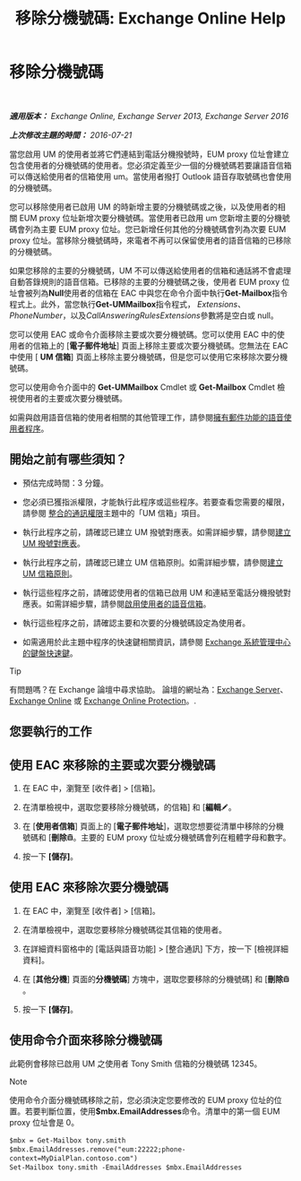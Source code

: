 ﻿---
title: '移除分機號碼: Exchange Online Help'
TOCTitle: 移除分機號碼
ms:assetid: c2b896cf-21f7-4453-a4e6-b23d236a6dd3
ms:mtpsurl: https://technet.microsoft.com/zh-tw/library/Dd351124(v=EXCHG.150)
ms:contentKeyID: 50554092
ms.date: 05/23/2018
mtps_version: v=EXCHG.150
ms.translationtype: MT
---

# 移除分機號碼

 

_**適用版本：** Exchange Online, Exchange Server 2013, Exchange Server 2016_

_**上次修改主題的時間：** 2016-07-21_

當您啟用 UM 的使用者並將它們連結到電話分機撥號時，EUM proxy 位址會建立包含使用者的分機號碼的使用者。您必須定義至少一個的分機號碼若要讓語音信箱可以傳送給使用者的信箱使用 um。當使用者撥打 Outlook 語音存取號碼也會使用的分機號碼。

您可以移除使用者已啟用 UM 的時新增主要的分機號碼或之後，以及使用者的相關 EUM proxy 位址新增次要分機號碼。當使用者已啟用 um 您新增主要的分機號碼會列為主要 EUM proxy 位址。您已新增任何其他的分機號碼會列為次要 EUM proxy 位址。當移除分機號碼時，來電者不再可以保留使用者的語音信箱的已移除的分機號碼。

如果您移除的主要的分機號碼，UM 不可以傳送給使用者的信箱和通話將不會處理自動答錄規則的語音信箱。已移除的主要的分機號碼之後，使用者 EUM proxy 位址會被列為**Null**使用者的信箱在 EAC 中與您在命令介面中執行**Get-Mailbox**指令程式上。此外，當您執行**Get-UMMailbox**指令程式， *Extensions*、 *PhoneNumber*，以及*CallAnsweringRulesExtensions*參數將是空白或 null。

您可以使用 EAC 或命令介面移除主要或次要分機號碼。您可以使用 EAC 中的使用者的信箱上的 \[**電子郵件地址**\] 頁面上移除主要或次要分機號碼。您無法在 EAC 中使用 \[ **UM 信箱**\] 頁面上移除主要分機號碼，但是您可以使用它來移除次要分機號碼。

您可以使用命令介面中的 **Get-UMMailbox** Cmdlet 或 **Get-Mailbox** Cmdlet 檢視使用者的主要或次要分機號碼。

如需與啟用語音信箱的使用者相關的其他管理工作，請參閱[擁有郵件功能的語音使用者程序](voice-mail-enabled-user-procedures-exchange-2013-help.md)。

## 開始之前有哪些須知？

  - 預估完成時間：3 分鐘。

  - 您必須已獲指派權限，才能執行此程序或這些程序。若要查看您需要的權限，請參閱 [整合的通訊權限](unified-messaging-permissions-exchange-2013-help.md)主題中的「UM 信箱」項目。

  - 執行此程序之前，請確認已建立 UM 撥號對應表。如需詳細步驟，請參閱[建立 UM 撥號對應表](create-a-um-dial-plan-exchange-2013-help.md)。

  - 執行此程序之前，請確認已建立 UM 信箱原則。如需詳細步驟，請參閱[建立 UM 信箱原則](create-a-um-mailbox-policy-exchange-2013-help.md)。

  - 執行這些程序之前，請確認使用者的信箱已啟用 UM 和連結至電話分機撥號對應表。如需詳細步驟，請參閱[啟用使用者的語音信箱](enable-a-user-for-voice-mail-exchange-2013-help.md)。

  - 執行這些程序之前，請確認主要和次要的分機號碼設定為使用者。

  - 如需適用於此主題中程序的快速鍵相關資訊，請參閱 [Exchange 系統管理中心的鍵盤快速鍵](keyboard-shortcuts-in-the-exchange-admin-center-exchange-online-protection-help.md)。


> [!TIP]  
> 有問題嗎？在 Exchange 論壇中尋求協助。 論壇的網址為：<a href="https://go.microsoft.com/fwlink/p/?linkid=60612">Exchange Server</a>、 <a href="https://go.microsoft.com/fwlink/p/?linkid=267542">Exchange Online</a> 或 <a href="https://go.microsoft.com/fwlink/p/?linkid=285351">Exchange Online Protection</a>。.




## 您要執行的工作

## 使用 EAC 來移除的主要或次要分機號碼

1.  在 EAC 中，瀏覽至 \[收件者\] \> \[信箱\]。

2.  在清單檢視中，選取您要移除分機號碼，的信箱\] 和 \[**編輯**![編輯圖示](images/JJ218640.6f53ccb2-1f13-4c02-bea0-30690e6ea71d(EXCHG.150).gif "編輯圖示")。

3.  在 \[**使用者信箱**\] 頁面上的 \[**電子郵件地址**\]，選取您想要從清單中移除的分機號碼和 \[**刪除**![刪除圖示](images/JJ651670.14f639f6-61e8-4418-bbfb-0db14de9d2f5(EXCHG.150).gif "刪除圖示")。主要的 EUM proxy 位址或分機號碼會列在粗體字母和數字。

4.  按一下 **\[儲存\]**。

## 使用 EAC 來移除次要分機號碼

1.  在 EAC 中，瀏覽至 \[收件者\] \> \[信箱\]。

2.  在清單檢視中，選取您要移除分機號碼從其信箱的使用者。

3.  在詳細資料窗格中的 \[電話與語音功能\] \> \[整合通訊\] 下方，按一下 \[檢視詳細資料\]。

4.  在 \[**其他分機**\] 頁面的**分機號碼**\] 方塊中，選取您要移除的分機號碼\] 和 \[**刪除**![刪除圖示](images/JJ651670.14f639f6-61e8-4418-bbfb-0db14de9d2f5(EXCHG.150).gif "刪除圖示")。

5.  按一下 **\[儲存\]**。

## 使用命令介面來移除分機號碼

此範例會移除已啟用 UM 之使用者 Tony Smith 信箱的分機號碼 12345。


> [!NOTE]  
> 使用命令介面分機號碼移除之前，您必須決定您要修改的 EUM proxy 位址的位置。若要判斷位置，使用<strong>$mbx.EmailAddresses</strong>命令。清單中的第一個 EUM proxy 位址會是 0。




    $mbx = Get-Mailbox tony.smith
    $mbx.EmailAddresses.remove("eum:22222;phone-context=MyDialPlan.contoso.com") 
    Set-Mailbox tony.smith -EmailAddresses $mbx.EmailAddresses

